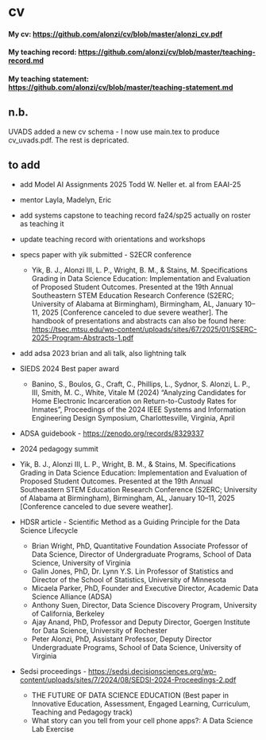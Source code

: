 # cv

#### My cv: https://github.com/alonzi/cv/blob/master/alonzi_cv.pdf
#### My teaching record: https://github.com/alonzi/cv/blob/master/teaching-record.md
#### My teaching statement: https://github.com/alonzi/cv/blob/master/teaching-statement.md

## n.b.
UVADS added a new cv schema - I now use main.tex to produce cv_uvads.pdf. The rest is depricated.

## to add

* add Model AI Assignments 2025 Todd W. Neller et. al from EAAI-25
* mentor Layla, Madelyn, Eric
* add systems capstone to teaching record fa24/sp25 actually on roster as teaching it
* update teaching record with orientations and workshops
* specs paper with yik submitted - S2ECR conference
    * Yik, B. J., Alonzi III, L. P., Wright, B. M., & Stains, M. Specifications Grading in Data Science Education: Implementation and Evaluation of Proposed Student Outcomes. Presented at the 19th Annual Southeastern STEM Education Research Conference (S2ERC; University of Alabama at Birmingham), Birmingham, AL, January 10–11, 2025 [Conference canceled to due severe weather].
  The handbook of presentations and abstracts can also be found here: https://tsec.mtsu.edu/wp-content/uploads/sites/67/2025/01/SSERC-2025-Program-Abstracts-1.pdf
* add adsa 2023 brian and ali talk, also lightning talk
* SIEDS 2024 Best paper award
    * Banino, S., Boulos, G., Craft, C., Phillips, L., Sydnor, S. Alonzi, L. P., III, Smith, M. C., White, Vitale M (2024) “Analyzing Candidates for Home Electronic Incarceration on Return-to-Custody Rates for Inmates”, Proceedings of
the 2024 IEEE Systems and Information Engineering Design
Symposium, Charlottesville, Virginia, April

* ADSA guidebook - https://zenodo.org/records/8329337
* 2024 pedagogy summit
* Yik, B. J., Alonzi III, L. P., Wright, B. M., & Stains, M. Specifications Grading in Data Science Education: Implementation and Evaluation of Proposed Student Outcomes. Presented at the 19th Annual Southeastern STEM Education Research Conference (S2ERC; University of Alabama at Birmingham), Birmingham, AL, January 10–11, 2025 [Conference canceled to due severe weather].
* HDSR article - Scientific Method as a Guiding Principle for the Data Science Lifecycle
     * Brian Wright, PhD, Quantitative Foundation Associate Professor of Data Science, Director of Undergraduate Programs, School of Data Science, University of Virginia
     * Galin Jones, PhD, Dr. Lynn Y.S. Lin Professor of Statistics and Director of the School of Statistics, University of Minnesota
     * Micaela Parker, PhD, Founder and Executive Director, Academic Data Science Alliance (ADSA)
     * Anthony Suen, Director, Data Science Discovery Program, University of California, Berkeley
     * Ajay Anand, PhD, Professor and Deputy Director, Goergen Institute for Data Science, University of Rochester
     * Peter Alonzi, PhD, Assistant Professor, Deputy Director Undergraduate Programs, School of Data Science, University of Virginia

* Sedsi proceedings - https://sedsi.decisionsciences.org/wp-content/uploads/sites/7/2024/08/SEDSI-2024-Proceedings-2.pdf
    * THE FUTURE OF DATA SCIENCE EDUCATION (Best paper in Innovative Education, Assessment, Engaged Learning, Curriculum, Teaching and Pedagogy track)
    * What story can you tell from your cell phone apps?: A Data Science Lab Exercise
